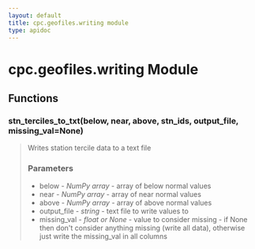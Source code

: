 ```yaml
---
layout: default
title: cpc.geofiles.writing module
type: apidoc
---
```

        
# cpc.geofiles.writing Module


## Functions

### <span class="function">stn_terciles_to_txt(below, near, above, stn_ids, output_file, missing_val=None)</span> 

> Writes station tercile data to a text file
> 
> ### Parameters
> 
> - below - *NumPy array* - array of below normal values
> - near - *NumPy array* - array of near normal values
> - above - *NumPy array* - array of above normal values
> - output_file - *string* - text file to write values to
> - missing_val - *float or None* - value to consider missing - if None then don't consider
>   anything missing (write all data), otherwise just write the missing_val in all columns


